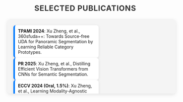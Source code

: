<html lang="en">
<head>
  <meta charset="UTF-8">
  <meta name="viewport" content="width=device-width, initial-scale=1.0">
  <style>
    /* 滚动窗口容器样式 */
    .scroll-container {
      width: 100%;
      max-width: 800px; /* 最大宽度 */
      height: 200px;  /* 容器的高度 */
      overflow-x: auto;  /* 水平滚动 */
      padding: 20px;
      background-color: #f4f4f4;
      border-radius: 10px;
      box-shadow: 0 4px 12px rgba(0, 0, 0, 0.1);
    }

    /* 内部内容容器 */
    .publication-list {
      display: flex;
      gap: 40px;  /* 项目之间的间距 */
      align-items: flex-start;  /* 上端对齐 */
      flex-wrap: nowrap;  /* 防止换行 */
    }

    /* 单个出版物样式 */
    .publication-item {
      padding: 10px;
      background-color: #ffffff;
      border-radius: 8px;
      border-left: 5px solid #007bff;  /* 蓝色边框 */
      box-shadow: 0 2px 8px rgba(0, 0, 0, 0.1);
      width: 250px;  /* 固定宽度 */
      transition: transform 0.3s ease;
    }

    /* 鼠标悬停时的效果 */
    .publication-item:hover {
      background-color: #e3f2fd;
      transform: translateY(-5px);  /* 轻微的上移效果 */
    }

    /* 标题样式 */
    h3 {
      font-size: 24px;
      color: #333;
      margin-bottom: 20px;
      text-align: center;
      text-transform: uppercase;
      letter-spacing: 1px;
    }
  </style>
</head>
<body>

  <h3>Selected Publications</h3>
  <div class="scroll-container">
    <div class="publication-list">
      <div class="publication-item">
        <strong>TPAMI 2024</strong>: Xu Zheng, et al., 360sfuda++: Towards Source-free UDA for Panoramic Segmentation by Learning Reliable Category Prototypes.
      </div>
      <div class="publication-item">
        <strong>PR 2025</strong>: Xu Zheng, et al.,  Distilling Efficient Vision Transformers from CNNs for Semantic Segmentation.
      </div>
      <div class="publication-item">
        <strong>ECCV 2024 (Oral, 1.5%)</strong>: Xu Zheng, et al.,  Learning Modality-Agnostic Representation for Semantic Segmentation.
      </div>
      <div class="publication-item">
        <strong>ECCV 2024</strong>: Xu Zheng, et al.,  Centering the Value of Every Modality: Towards Efficient and Resilient Modality-Agnostic Semantic Segmentation.
      </div>
      <div class="publication-item">
        <strong>CVPR 2024</strong>: Xu Zheng, et al.,  EventDance: Unsupervised Source-Free Cross-Modal Adaptation for Event-Based Object Recognition.
      </div>
      <div class="publication-item">
        <strong>CVPR 2024</strong>: Yuanhuiyi Lyu*, Xu Zheng*, et al., UniBind: LLM-Augmented Unified and Balanced Representation Space to Bind Them All.
      </div>
      <div class="publication-item">
        <strong>CVPR 2024</strong>: Xu Zheng, et al.,  Semantics, Distortion, and Style Matter: Towards Source-Free UDA for Panoramic Segmentation.
      </div>
      <div class="publication-item">
        <strong>ICRA 2024</strong>: Xu Zheng, et al.,  Transformer-CNN Cohort: Semi-Supervised Semantic Segmentation by the Best of Both Students.
      </div>
      <div class="publication-item">
        <strong>ICCV 2023</strong>: Xu Zheng, et al.,  Look at the Neighbor: Distortion-Aware Unsupervised Domain Adaptation for Panoramic Semantic Segmentation.
      </div>
      <div class="publication-item">
        <strong>CVPR 2023</strong>: Xu Zheng, et al.,  Both Style and Distortion Matter: Dual-Path Unsupervised Domain Adaptation for Panoramic Semantic Segmentation.
      </div>
    </div>
  </div>

</body>
</html>
